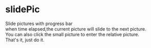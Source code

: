 # slidePic
Slide pictures with progress bar<br/>
when time elapsed,the current picture will slide to the next picture.<br/>
You can also click the small picture to enter the relative picture.<br/>
That's it, just do it.<br/>

